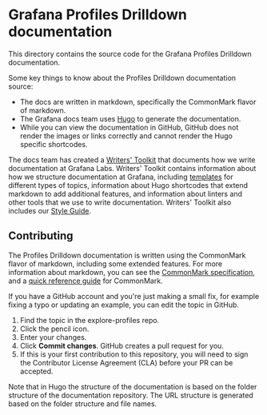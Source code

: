 # Grafana Profiles Drilldown documentation

This directory contains the source code for the Grafana Profiles Drilldown documentation.

Some key things to know about the Profiles Drilldown documentation source:

- The docs are written in markdown, specifically the CommonMark flavor of markdown.
- The Grafana docs team uses [Hugo](https://gohugo.io/) to generate the documentation.
- While you can view the documentation in GitHub, GitHub does not render the images or links correctly and cannot render the Hugo specific shortcodes.

The docs team has created a [Writers' Toolkit](https://grafana.com/docs/writers-toolkit/) that documents how we write documentation at Grafana Labs. Writers' Toolkit contains information about how we structure documentation at Grafana, including [templates](https://github.com/grafana/writers-toolkit/tree/main/docs/static/templates) for different types of topics, information about Hugo shortcodes that extend markdown to add additional features, and information about linters and other tools that we use to write documentation. Writers' Toolkit also includes our [Style Guide](https://grafana.com/docs/writers-toolkit/write/style-guide/).

## Contributing

The Profiles Drilldown documentation is written using the CommonMark flavor of markdown, including some extended features. For more information about markdown, you can see the [CommonMark specification](https://spec.commonmark.org/), and a [quick reference guide](https://commonmark.org/help/) for CommonMark.

If you have a GitHub account and you're just making a small fix, for example fixing a typo or updating an example, you can edit the topic in GitHub.

1. Find the topic in the explore-profiles repo.
2. Click the pencil icon.
3. Enter your changes.
4. Click **Commit changes**. GitHub creates a pull request for you.
5. If this is your first contribution to this repository, you will need to sign the Contributor License Agreement (CLA) before your PR can be accepted.

Note that in Hugo the structure of the documentation is based on the folder structure of the documentation repository. The URL structure is generated based on the folder structure and file names.
